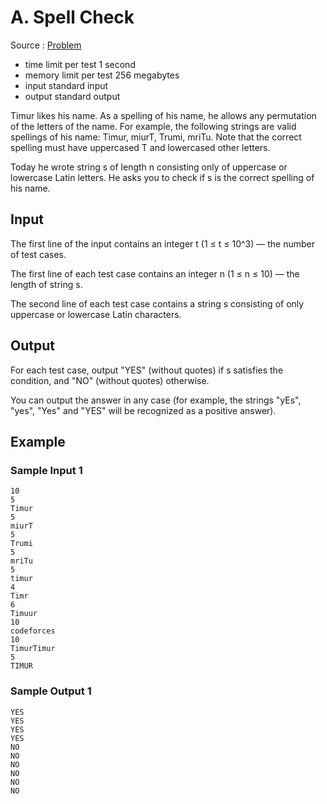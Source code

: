 # A. Spell Check

Source : [Problem](https://codeforces.com/problemset/problem/1722/A)

- time limit per test 1 second
- memory limit per test 256 megabytes
- input standard input
- output standard output

Timur likes his name. As a spelling of his name, he allows any permutation of the letters of the name. For example, the following strings are valid spellings of his name: Timur, miurT, Trumi, mriTu. Note that the correct spelling must have uppercased T and lowercased other letters.

Today he wrote string s of length n consisting only of uppercase or lowercase Latin letters. He asks you to check if s is the correct spelling of his name.

## Input

The first line of the input contains an integer t (1 ≤ t ≤ 10^3) — the number of test cases.

The first line of each test case contains an integer n (1 ≤ n ≤ 10) — the length of string s.

The second line of each test case contains a string s consisting of only uppercase or lowercase Latin characters.

## Output

For each test case, output "YES" (without quotes) if s satisfies the condition, and "NO" (without quotes) otherwise.

You can output the answer in any case (for example, the strings "yEs", "yes", "Yes" and "YES" will be recognized as a positive answer).

## Example

### Sample Input 1

    10
    5
    Timur
    5
    miurT
    5
    Trumi
    5
    mriTu
    5
    timur
    4
    Timr
    6
    Timuur
    10
    codeforces
    10
    TimurTimur
    5
    TIMUR

### Sample Output 1

    YES
    YES
    YES
    YES
    NO
    NO
    NO
    NO
    NO
    NO
